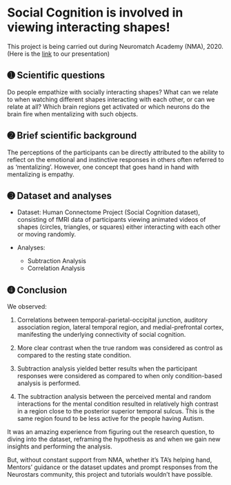 # Social Cognition is involved in viewing interacting shapes!

This project is being carried out during Neuromatch Academy (NMA), 2020. (Here is the [link](https://www.youtube.com/watch?v=ZSeQvp-rpTE) to our presentation)

## ➊ Scientific questions
Do people empathize with socially interacting shapes?  What can we relate to when watching different shapes interacting with each other, or can we relate at all? Which brain regions get activated or which neurons do the brain fire when mentalizing with such objects.

## ➋ Brief scientific background 
The perceptions of the participants can be directly attributed to the ability to reflect on the emotional and instinctive responses in others often referred to as ‘mentalizing’. However, one concept that goes hand in hand with mentalizing is empathy. 


## ➌ Dataset and analyses
- Dataset: 
Human Connectome Project (Social Cognition dataset), consisting of fMRI data of participants viewing animated videos of shapes (circles, triangles, or squares) either interacting with each other or moving randomly.

- Analyses:
  - Subtraction Analysis
  - Correlation Analysis

## ➍ Conclusion
We observed:
1. Correlations between temporal-parietal-occipital junction, auditory association region, lateral temporal region, and medial-prefrontal cortex, manifesting the underlying connectivity of social cognition.

2. More clear contrast when the true random was considered as control as compared to the resting state condition.

3. Subtraction analysis yielded better results when the participant responses were considered as compared to when only condition-based analysis is performed.

4. The subtraction analysis between the perceived mental and random interactions for the mental condition resulted in relatively high contrast in a region close to the posterior superior temporal sulcus. This is the same region found to be less active for the people having Autism.

It was an amazing experience from figuring out the research question, to diving into the dataset, reframing the hypothesis as and when we gain new insights and performing the analysis.

But, without constant support from NMA, whether it’s TA’s helping hand, Mentors’ guidance or the dataset updates and prompt responses from the Neurostars community, this project and tutorials wouldn’t have possible.
